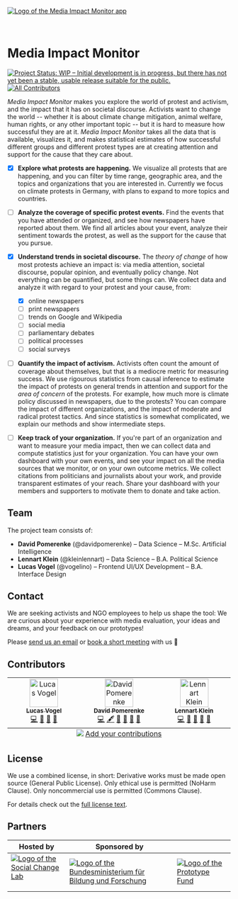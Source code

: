[![Logo of the Media Impact Monitor app](https://mediaimpactmonitor.app/assets/logos/mim-alternate-hybrid.svg)](https://mediaimpactmonitor.app/)

<br />

# Media Impact Monitor

[![Project Status: WIP – Initial development is in progress, but there has not yet been a stable, usable release suitable for the public.](https://www.repostatus.org/badges/latest/wip.svg)](https://www.repostatus.org/#wip) <!-- ALL-CONTRIBUTORS-BADGE:START - Do not remove or modify this section -->[![All Contributors](https://img.shields.io/badge/all_contributors-3-orange.svg?style=flat-square)](#contributors-)<!-- ALL-CONTRIBUTORS-BADGE:END -->

_Media Impact Monitor_ makes you explore the world of protest and activism, and the impact that it has on societal discourse. Activists want to change the world -- whether it is about climate change mitigation, animal welfare, human rights, or any other important topic -- but it is hard to measure how successful they are at it. _Media Impact Monitor_ takes all the data that is available, visualizes it, and makes statistical estimates of how successful different groups and different protest types are at creating attention and support for the cause that they care about.

- [x] **Explore what protests are happening.** We visualize all protests that are happening, and you can filter by time range, geographic area, and the topics and organizations that you are interested in. Currently we focus on climate protests in Germany, with plans to expand to more topics and countries.

- [ ] **Analyze the coverage of specific protest events.** Find the events that you have attended or organized, and see how newspapers have reported about them. We find all articles about your event, analyze their sentiment towards the protest, as well as the support for the cause that you pursue.

- [x] **Understand trends in societal discourse.** The _theory of change_ of how most protests achieve an impact is: via media attention, societal discourse, popular opinion, and eventually policy change. Not everything can be quantified, but some things can. We collect data and analyze it with regard to your protest and your cause, from:

  - [x] online newspapers
  - [ ] print newspapers
  - [ ] trends on Google and Wikipedia
  - [ ] social media
  - [ ] parliamentary debates
  - [ ] political processes
  - [ ] social surveys

- [ ] **Quantify the impact of activism.** Activists often count the amount of coverage about themselves, but that is a mediocre metric for measuring success. We use rigourous statistics from causal inference to estimate the impact of protests on general trends in attention and support for the _area of concern_ of the protests. For example, how much more is climate policy discussed in newspapers, due to the protests? You can compare the impact of different organizations, and the impact of moderate and radical protest tactics. And since statistics is somewhat complicated, we explain our methods and show intermediate steps.

- [ ] **Keep track of your organization.** If you're part of an organization and want to measure your media impact, then we can collect data and compute statistics just for your organization. You can have your own dashboard with your own events, and see your impact on all the media sources that we monitor, or on your own outcome metrics. We collect citations from politicians and journalists about your work, and provide transparent estimates of your reach. Share your dashboard with your members and supporters to motivate them to donate and take action.

## Team

The project team consists of:

- **David Pomerenke** (@davidpomerenke) – Data Science – M.Sc. Artificial Intelligence
- **Lennart Klein** (@kleinlennart) – Data Science – B.A. Political Science
- **Lucas Vogel** (@vogelino) – Frontend UI/UX Development – B.A. Interface Design

## Contact

We are seeking activists and NGO employees to help us shape the tool: We are curious about your experience with media evaluation, your ideas and dreams, and your feedback on our prototypes!

Please [send us an email](mailto:david@socialchangelab.org) or [book a short meeting](https://cal.com/davidpomerenke/meeting-mim) with us 🤗

## Contributors

<!-- ALL-CONTRIBUTORS-LIST:START - Do not remove or modify this section -->
<!-- prettier-ignore-start -->
<!-- markdownlint-disable -->
<table>
  <tbody>
    <tr>
      <td align="center" valign="top" width="10%"><a href="https://github.com/vogelino"><img src="https://avatars.githubusercontent.com/u/2759340?v=4?s=64" width="64px;" alt="Lucas Vogel"/><br /><sub><b>Lucas Vogel</b></sub></a><br /><a href="https://github.com/SocialChangeLab/media-impact-monitor-website/commits?author=vogelino" title="Code">💻</a> <a href="#design-vogelino" title="Design">🎨</a> <a href="https://github.com/SocialChangeLab/media-impact-monitor-website/commits?author=vogelino" title="Documentation">📖</a> <a href="#projectManagement-vogelino" title="Project Management">📆</a></td>
      <td align="center" valign="top" width="10%"><a href="https://github.com/davidpomerenke"><img src="https://avatars.githubusercontent.com/u/46022183?v=4?s=64" width="64px;" alt="David Pomerenke"/><br /><sub><b>David Pomerenke</b></sub></a><br /><a href="https://github.com/SocialChangeLab/media-impact-monitor-website/commits?author=davidpomerenke" title="Code">💻</a> <a href="#content-davidpomerenke" title="Content">🖋</a> <a href="#data-davidpomerenke" title="Data">🔣</a> <a href="https://github.com/SocialChangeLab/media-impact-monitor-website/commits?author=davidpomerenke" title="Documentation">📖</a> <a href="#projectManagement-davidpomerenke" title="Project Management">📆</a> <a href="#research-davidpomerenke" title="Research">🔬</a></td>
      <td align="center" valign="top" width="10%"><a href="https://www.kleinbutsignificant.com/"><img src="https://avatars.githubusercontent.com/u/31488915?v=4?s=64" width="64px;" alt="Lennart Klein"/><br /><sub><b>Lennart Klein</b></sub></a><br /><a href="https://github.com/SocialChangeLab/media-impact-monitor-website/commits?author=kleinlennart" title="Code">💻</a> <a href="#data-kleinlennart" title="Data">🔣</a> <a href="https://github.com/SocialChangeLab/media-impact-monitor-website/commits?author=kleinlennart" title="Documentation">📖</a> <a href="#projectManagement-kleinlennart" title="Project Management">📆</a> <a href="#research-kleinlennart" title="Research">🔬</a></td>
    </tr>
  </tbody>
  <tfoot>
    <tr>
      <td align="center" size="13px" colspan="10">
        <img src="https://raw.githubusercontent.com/all-contributors/all-contributors-cli/1b8533af435da9854653492b1327a23a4dbd0a10/assets/logo-small.svg">
          <a href="https://all-contributors.js.org/docs/en/bot/usage">Add your contributions</a>
        </img>
      </td>
    </tr>
  </tfoot>
</table>

<!-- markdownlint-restore -->
<!-- prettier-ignore-end -->

<!-- ALL-CONTRIBUTORS-LIST:END -->

## License

We use a combined license, in short: Derivative works must be made open source (General Public License). Only ethical use is permitted (NoHarm Clause). Only noncommercial use is permitted (Commons Clause).

For details check out the [full license text](LICENSE).

## Partners

| Hosted by                                                                                                                                                                    | Sponsored by                                                                                                                                         |                                                                                                                                  |
| ---------------------------------------------------------------------------------------------------------------------------------------------------------------------------- | ---------------------------------------------------------------------------------------------------------------------------------------------------- | -------------------------------------------------------------------------------------------------------------------------------- |
| [![Logo of the Social Change Lab](https://mediaimpactmonitor.app/assets/logos/socialchangelab-hybrid.svg)](https://socialchangelab.org/)&nbsp;&nbsp;&nbsp;&nbsp;&nbsp;&nbsp; | [![Logo of the Bundesministerium für Bildung und Forschung](https://mediaimpactmonitor.app/assets/logos/bmbf-hybrid.svg)](https://prototypefund.de/) | [![Logo of the Prototype Fund](https://mediaimpactmonitor.app/assets/logos/prototypefund-hybrid.svg)](https://prototypefund.de/) |
